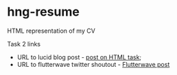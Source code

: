 # hng-resume
HTML representation of my CV

Task 2 links
- URL to lucid blog post - [post on HTML task](https://lucid.blog/coolfrancess/post/1566650574);
- URL to flutterwave twitter shoutout - [Flutterwave post](https://twitter.com/coolfrancess/status/1165269221300998144)